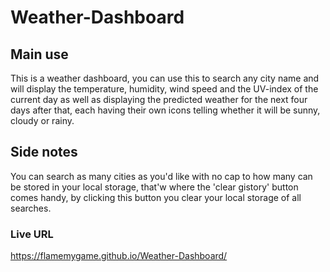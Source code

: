 # Weather-Dashboard


## Main use
This is a weather dashboard, you can use this to search any city name and will display the temperature, humidity, wind speed and the UV-index of the current day as well as displaying the predicted weather for the next four days after that, each having their own icons telling whether it will be sunny, cloudy or rainy. 

## Side notes
You can search as many cities as you'd like with no cap to how many can be stored in your local storage, that'w where the 'clear gistory' button comes handy, by clicking this button you clear your local storage of all searches.

### Live URL
https://flamemygame.github.io/Weather-Dashboard/